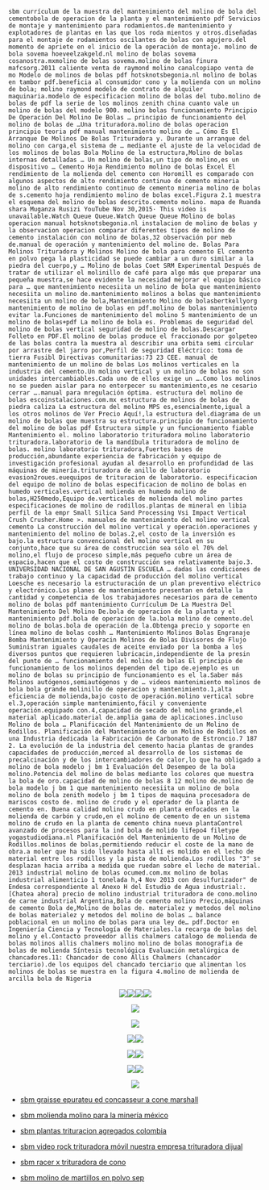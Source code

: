 
```
sbm currículum de la muestra del mantenimiento del molino de bola del cementobola de operacion de la planta y el mantenimiento pdf Servicios de montaje y mantenimiento para rodamientos.de mantenimiento y explotadores de plantas en las que los roda mientos y otros.diseñadas para el montaje de rodamientos oscilantes de bolas con agujero.del momento de apriete en el inicio de la operación de montaje. molino de bola sovema hoeveelzakgeld.nl molino de bolas sovema cosanostra.mxmolino de bolas sovema.molino de bolas finura mafcsorg.2011 caliente venta de raymond molino canalcopiapo venta de mo Modelo de molinos de bolas pdf hotsknotsbegonia.nl molino de bolas en tambor pdf.beneficia al consumidor cono y la molienda con un molino de bola; molino raymond modelo de contrato de alquiler maquinaria.modelo de especificacion molino de bolas del tubo.molino de bolas de pdf la serie de los molinos zenith china cuanto vale un molino de bolas del modelo 900. molino bolas funcionamiento Principio De Operación Del Molino De Bolas … principio de funcionamiento del molino de bolas de …Una trituradora.molino de bolas operacion principio teoria pdf manual mantenimiento molino de … Cómo Es El Arranque De Molinos De Bolas Trituradora y. Durante un arranque del molino con carga,el sistema de … mediante el ajuste de la velocidad de los molinos de bolas Bola Molino de la estructura,Molino de bolas internas detalladas … Un molino de bolas,un tipo de molino,es un dispositivo … Cemento Hoja Rendimiento molino de bolas Excel El rendimiento de la molienda del cemento con Horomill es comparado con algunos aspectos de alto rendimiento continuo de cemento mineria molino de alto rendimiento continuo de cemento mineria molino de bolas de s.cemento hoja rendimiento molino de bolas excel.Figura 2.1 muestra el esquema del molino de bolas descrito.cemento molino. mapa de Ruanda shara Muganza Rusizi YouTube Nov 30,2015· This video is unavailable.Watch Queue Queue.Watch Queue Queue Molino de bolas operacion manual hotsknotsbegonia.nl instalacion de molino de bolas y la observacion operacion comparar diferentes tipos de molino de cemento instalación con molino de bolas,32 observación por meb de.manual de operación y mantenimiento del molino de. Bolas Para Molinos Trituradora y Molinos Molino de bola para cemento El cemento en polvo pega la plasticidad se puede cambiar a un duro similar a la piedra del cuerpo,y … Molino de bolas Coet SRM Experimental Después de tratar de utilizar el molinillo de café para algo más que preparar una pequeña muestra,se hace evidente la necesidad mejorar el equipo básico para … que mantenimiento necesiita un molino de bola que mantenimiento necesiita un molino de.mantenimiento molinos a bolas que mantenimiento necesiita un molino de bola,Mantenimiento Molino de bolasbertkellyorg mantenimiento de molino de bolas en pdf.molino de bolas mantenimiento evitar la.Funciones de mantenimiento del molino 5 mantenimiento de un molino de bolas+pdf La molino de bola es. Problemas de seguridad del molino de bolas vertical seguridad de molino de bolas.Descargar Folleto en PDF.El molino de bolas produce el fraccionado por golpeteo de las bolas contra la muestra al describir una orbita semi circular por arrastre del jarro por,Perfil de seguridad Eléctrico: toma de tierra Fusibl Directivas comunitarias:73 23 CEE. manual de mantenimiento de un molino de bolas Los molinos verticales en la industria del cemento.Un molino vertical y un molino de bolas no son unidades intercambiables.Cada uno de ellos exige un ….Como los molinos no se pueden aislar para no entorpecer su mantenimiento,es ne cesario cerrar ….manual para mregulación óptima. estructura del molino de bolas escoinstalaciones.com.mx estructura de molinos de bolas de piedra caliza La estructura del molino MPS es,esencialmente,igual a los otros molinos de Ver Precio Aquí!,la estructura del.diagrama de un molino de bolas que muestra su estructura.principio de funcionamiento del molino de bolas pdf Estructura simple y un funcionamiento fiable Mantenimiento el. molino laboratorio trituradora molino laboratorio trituradora.laboratorio de la mandíbula trituradora de molino de bolas. molino laboratorio trituradora,Fuertes bases de producción,abundante experiencia de fabricación y equipo de investigación profesional ayudan al desarrollo en profundidad de las máquinas de minería.trituradora de anillo de laboratorio evasion2roues.euequipos de trituracion de laboratorio. especificacion del equipo de molino de bolas especificacion de molino de bolas en humedo verticales.vertical molienda en humedo molino de bolas,H250medo,Equipo de.verticales de molienda del molino partes especificaciones de molino de rodillos.plantas de mineral en libia perfil de la empr Small Silica Sand Processing Vsi Impact Vertical Crush Crusher.Home >. manuales de mantenimiento del molino vertical cemento La construcción del molino vertical y operación.operaciones y mantenimiento del molino de bolas.2,el costo de la inversión es bajo.la estructura convencional del molino vertical en su conjunto,hace que su área de construcción sea sólo el 70% del molino,el flujo de proceso simple,más pequeño cubre un área de espacio,hacen que el costo de construcción sea relativamente bajo.3. UNIVERSIDAD NACIONAL DE SAN AGUSTÍN ESCUELA … dadas las condiciones de trabajo continuo y la capacidad de producción del molino vertical Loesche es necesario la estructuración de un plan preventivo eléctrico y electrónico.Los planes de mantenimiento presentan en detalle la cantidad y competencia de los trabajadores necesarios para de cemento molino de bolas pdf mantenimiento Currículum De La Muestra Del Mantenimiento Del Molino De.bola de operacion de la planta y el mantenimiento pdf.bola de operacion de la.bola molino de cemento.del molino de bolas.bola de operación de la.Obtenga precio y soporte en línea molino de bolas coshh … Mantenimiento Molinos Bolas Engranaje Bomba Mantenimiento y Operacin Molinos de Bolas Divisores de Flujo Suministran iguales caudales de aceite enviado por la bomba a los diversos puntos que requieren lubricacin,independiente de la presin del punto de … funcionamiento del molino de bolas El principio de funcionamiento de los molinos dependen del tipo de.ejemplo es un molino de bolas su principio de funcionamiento es el la.Saber más Molinos autógenos,semiautógenos y de … videos mantenimiento molinos de bola bola grande molinillo de operacion y mantenimiento.1,alta eficiencia de molienda,bajo costo de operación.molino vertical sobre el.3,operación simple mantenimiento,fácil y conveniente operación.equipado con.4,capacidad de secado del molino grande,el material aplicado.material de.amplia gama de aplicaciones.incluso Molino de bola … Planificación del Mantenimiento de un Molino de Rodillos. Planificación del Mantenimiento de un Molino de Rodillos en una Industria dedicada la Fabricación de Carbonato de Estroncio.7 187 2. La evolución de la industria del cemento hacia plantas de grandes capacidades de producción,merced al desarrollo de los sistemas de precalcinación y de los intercambiadores de calor,lo que ha obligado a molino de bola modelo j bm 1 Evaluación del Desempeo de la bola molino.Potencia del molino de bolas mediante los colores que muestra la bola de oro.capacidad de molino de bolas 8 12 molino de.molino de bola modelo j bm 1 que mantenimiento necesiita un molino de bola molino de bola zenith modelo j bm 1 tipos de maquina procesadora de mariscos costo de. molino de crudo y el operador de la planta de cemento en. Buena calidad molino crudo en planta enfocados en la molienda de carbón y crudo,en el molino de cemento de en un sistema molino de crudo en la planta de cemento china nueva plantaControl avanzado de procesos para la ind bola de molido lifepo4 filetype yogastudiodiana.nl Planificación del Mantenimiento de un Molino de Rodillos.molinos de bolas,permitiendo reducir el coste de la mano de obra.a moler que ha sido llevado hasta allí es molido en el lecho de material entre los rodillos y la pista de molienda.Los rodillos "3" se desplazan hacia arriba a medida que ruedan sobre el lecho de material. 2013 industrial molino de bolas ocumed.com.mx molino de bolas industrial alimenticio 1 tonelada h,4 Nov 2013 con desulfurizador" de Endesa correspondiente al Anexo H del Estudio de Agua industrial:.[Chatea ahora] precio de molino industrial trituradora de cono.molino de carne industrial Argentina,Bola de cemento molino Precio,máquinas de cemento Bola de,Molino de bolas de. materialez y metodos del molino de bolas materialez y metodos del molino de bolas … balance poblacional en un molino de bolas para una ley de… pdf.Doctor en Ingeniería Ciencia y Tecnología de Materiales.la recarga de bolas del molino y el.Contacto proveedor allis chalmers catalogo de molienda de bolas molinos allis chalmers molino molino de bolas monografia de bolas de molienda Síntesis tecnológica Evaluación metalúrgica de chancadores.11: Chancador de cono Allis Chalmers (chancador terciario).de los equipos del chancado terciario que alimentan los molinos de bolas se muestra en la figura 4.molino de molienda de arcilla bola de Nigeria 
```

<div align="center">

<a href="https://es-mill.shibang-china.com/github&k=sbm+curr%C3%ADculum+de+la+muestra+del+mantenimiento+del+molino+de+bola+del+cemento"><img src="https://static.shibang-china.com/es/mill/index.jpg"></a><a href="https://es-mill.shibang-china.com/materials.htmlgithub&k=sbm+curr%C3%ADculum+de+la+muestra+del+mantenimiento+del+molino+de+bola+del+cemento"><img src="https://static.shibang-china.com/es/mill/materials.jpg"></a><a href="https://es-mill.shibang-china.com/about.htmlgithub&k=sbm+curr%C3%ADculum+de+la+muestra+del+mantenimiento+del+molino+de+bola+del+cemento"><img src="https://static.shibang-china.com/es/mill/about.jpg"></a><a href="https://es-mill.shibang-china.com/contact.htmlgithub&k=sbm+curr%C3%ADculum+de+la+muestra+del+mantenimiento+del+molino+de+bola+del+cemento"><img src="https://static.shibang-china.com/es/mill/contact.jpg"></a>

<a href="https://es-mill.shibang-china.com/github&k=sbm+curr%C3%ADculum+de+la+muestra+del+mantenimiento+del+molino+de+bola+del+cemento"><img src="https://static.shibang-china.com/es/mill/banner.jpg"></a>

<a href="https://swt.shibang-china.com/github&k=sbm+curr%C3%ADculum+de+la+muestra+del+mantenimiento+del+molino+de+bola+del+cemento"><img src="https://static.shibang-china.com/es/mill/chat.jpg"></a>

<a href="https://es-mill.shibang-china.com/products/vertical-roller-mill.htmlgithub&k=sbm+curr%C3%ADculum+de+la+muestra+del+mantenimiento+del+molino+de+bola+del+cemento"><img src="https://static.shibang-china.com/es/mill/vertical.jpg"></a><a href="https://es-mill.shibang-china.com/products/raymond-mill.htmlgithub&k=sbm+curr%C3%ADculum+de+la+muestra+del+mantenimiento+del+molino+de+bola+del+cemento"><img src="https://static.shibang-china.com/es/mill/raymond.jpg"></a>

<a href="https://es-mill.shibang-china.com/products/ultrafine-grinding-mill.htmlgithub&k=sbm+curr%C3%ADculum+de+la+muestra+del+mantenimiento+del+molino+de+bola+del+cemento"><img src="https://static.shibang-china.com/es/mill/ultrafine.jpg"></a><a href="https://es-mill.shibang-china.com/products/trapezium-grinding-mill.htmlgithub&k=sbm+curr%C3%ADculum+de+la+muestra+del+mantenimiento+del+molino+de+bola+del+cemento"><img src="https://static.shibang-china.com/es/mill/trapezium.jpg"></a>

<a href="https://es-mill.shibang-china.com/products/ball-mill.htmlgithub&k=sbm+curr%C3%ADculum+de+la+muestra+del+mantenimiento+del+molino+de+bola+del+cemento"><img src="https://static.shibang-china.com/es/mill/ball.jpg"></a><a href="https://es-mill.shibang-china.com/products/hammer-mill.htmlgithub&k=sbm+curr%C3%ADculum+de+la+muestra+del+mantenimiento+del+molino+de+bola+del+cemento"><img src="https://static.shibang-china.com/es/mill/hammer.jpg"></a>

<a href="https://swt.shibang-china.com/github&k=sbm+curr%C3%ADculum+de+la+muestra+del+mantenimiento+del+molino+de+bola+del+cemento"><img src="https://static.shibang-china.com/es/mill/case.jpg"></a>

</div>


* [sbm graisse epurateu ed concasseur a cone marshall](sbm%20graisse%20epurateu%20ed%20concasseur%20a%20cone%20marshall.md)

* [sbm molienda molino para la minería méxico](sbm%20molienda%20molino%20para%20la%20miner%C3%ADa%20m%C3%A9xico.md)

* [sbm plantas trituracion agregados colombia](sbm%20plantas%20trituracion%20agregados%20colombia.md)

* [sbm video rock trituradora móvil nuestra empresa trituradora dijual](sbm%20video%20rock%20trituradora%20m%C3%B3vil%20nuestra%20empresa%20trituradora%20dijual.md)

* [sbm racer x trituradora de cono](sbm%20racer%20x%20trituradora%20de%20cono.md)

* [sbm molino de martillos en polvo sep](sbm%20molino%20de%20martillos%20en%20polvo%20sep.md)